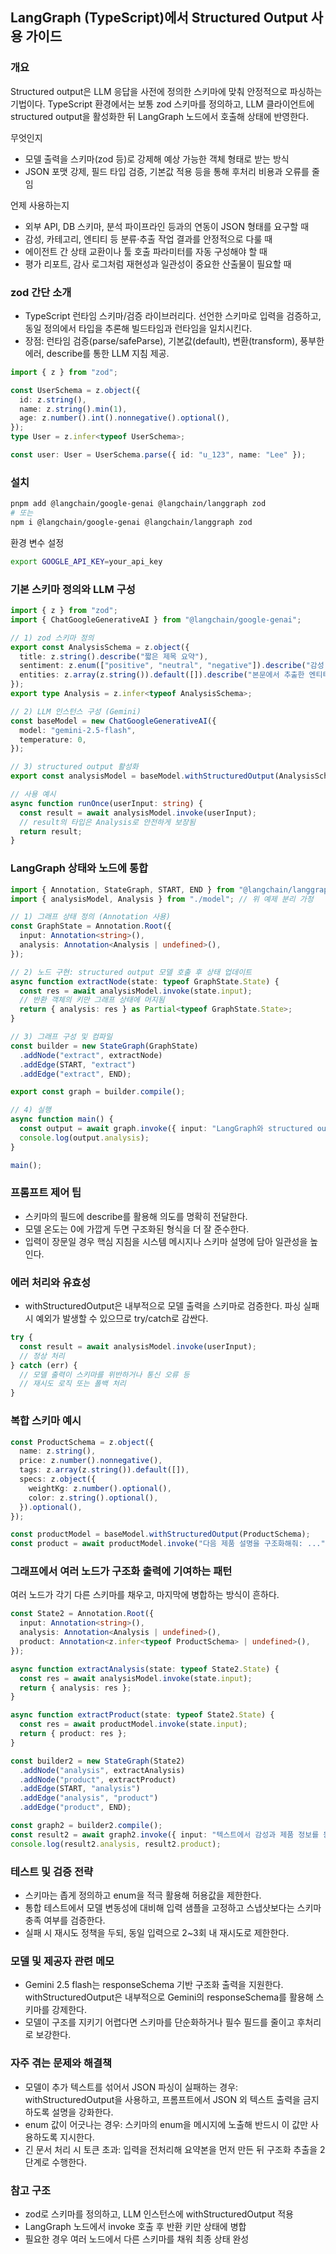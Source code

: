## LangGraph (TypeScript)에서 Structured Output 사용 가이드

### 개요
Structured output은 LLM 응답을 사전에 정의한 스키마에 맞춰 안정적으로 파싱하는 기법이다. TypeScript 환경에서는 보통 zod 스키마를 정의하고, LLM 클라이언트에 structured output을 활성화한 뒤 LangGraph 노드에서 호출해 상태에 반영한다.

무엇인지
- 모델 출력을 스키마(zod 등)로 강제해 예상 가능한 객체 형태로 받는 방식
- JSON 포맷 강제, 필드 타입 검증, 기본값 적용 등을 통해 후처리 비용과 오류를 줄임

언제 사용하는지
- 외부 API, DB 스키마, 분석 파이프라인 등과의 연동이 JSON 형태를 요구할 때
- 감성, 카테고리, 엔티티 등 분류·추출 작업 결과를 안정적으로 다룰 때
- 에이전트 간 상태 교환이나 툴 호출 파라미터를 자동 구성해야 할 때
- 평가 리포트, 감사 로그처럼 재현성과 일관성이 중요한 산출물이 필요할 때

### zod 간단 소개
- TypeScript 런타임 스키마/검증 라이브러리다. 선언한 스키마로 입력을 검증하고, 동일 정의에서 타입을 추론해 빌드타임과 런타임을 일치시킨다.
- 장점: 런타임 검증(parse/safeParse), 기본값(default), 변환(transform), 풍부한 에러, describe를 통한 LLM 지침 제공.
```ts
import { z } from "zod";

const UserSchema = z.object({
  id: z.string(),
  name: z.string().min(1),
  age: z.number().int().nonnegative().optional(),
});
type User = z.infer<typeof UserSchema>;

const user: User = UserSchema.parse({ id: "u_123", name: "Lee" });
```

### 설치
```bash
pnpm add @langchain/google-genai @langchain/langgraph zod
# 또는
npm i @langchain/google-genai @langchain/langgraph zod
```

환경 변수 설정
```bash
export GOOGLE_API_KEY=your_api_key
```

### 기본 스키마 정의와 LLM 구성
```ts
import { z } from "zod";
import { ChatGoogleGenerativeAI } from "@langchain/google-genai";

// 1) zod 스키마 정의
export const AnalysisSchema = z.object({
  title: z.string().describe("짧은 제목 요약"),
  sentiment: z.enum(["positive", "neutral", "negative"]).describe("감성 분류"),
  entities: z.array(z.string()).default([]).describe("본문에서 추출한 엔티티 목록"),
});
export type Analysis = z.infer<typeof AnalysisSchema>;

// 2) LLM 인스턴스 구성 (Gemini)
const baseModel = new ChatGoogleGenerativeAI({
  model: "gemini-2.5-flash",
  temperature: 0,
});

// 3) structured output 활성화
export const analysisModel = baseModel.withStructuredOutput(AnalysisSchema);

// 사용 예시
async function runOnce(userInput: string) {
  const result = await analysisModel.invoke(userInput);
  // result의 타입은 Analysis로 안전하게 보장됨
  return result;
}
```

### LangGraph 상태와 노드에 통합
```ts
import { Annotation, StateGraph, START, END } from "@langchain/langgraph";
import { analysisModel, Analysis } from "./model"; // 위 예제 분리 가정

// 1) 그래프 상태 정의 (Annotation 사용)
const GraphState = Annotation.Root({
  input: Annotation<string>(),
  analysis: Annotation<Analysis | undefined>(),
});

// 2) 노드 구현: structured output 모델 호출 후 상태 업데이트
async function extractNode(state: typeof GraphState.State) {
  const res = await analysisModel.invoke(state.input);
  // 반환 객체의 키만 그래프 상태에 머지됨
  return { analysis: res } as Partial<typeof GraphState.State>;
}

// 3) 그래프 구성 및 컴파일
const builder = new StateGraph(GraphState)
  .addNode("extract", extractNode)
  .addEdge(START, "extract")
  .addEdge("extract", END);

export const graph = builder.compile();

// 4) 실행
async function main() {
  const output = await graph.invoke({ input: "LangGraph와 structured output을 이용해 감성 및 엔티티를 추출해줘" });
  console.log(output.analysis);
}

main();
```

### 프롬프트 제어 팁
- 스키마의 필드에 describe를 활용해 의도를 명확히 전달한다.
- 모델 온도는 0에 가깝게 두면 구조화된 형식을 더 잘 준수한다.
- 입력이 장문일 경우 핵심 지침을 시스템 메시지나 스키마 설명에 담아 일관성을 높인다.

### 에러 처리와 유효성
- withStructuredOutput은 내부적으로 모델 출력을 스키마로 검증한다. 파싱 실패 시 예외가 발생할 수 있으므로 try/catch로 감싼다.
```ts
try {
  const result = await analysisModel.invoke(userInput);
  // 정상 처리
} catch (err) {
  // 모델 출력이 스키마를 위반하거나 통신 오류 등
  // 재시도 로직 또는 폴백 처리
}
```

### 복합 스키마 예시
```ts
const ProductSchema = z.object({
  name: z.string(),
  price: z.number().nonnegative(),
  tags: z.array(z.string()).default([]),
  specs: z.object({
    weightKg: z.number().optional(),
    color: z.string().optional(),
  }).optional(),
});

const productModel = baseModel.withStructuredOutput(ProductSchema);
const product = await productModel.invoke("다음 제품 설명을 구조화해줘: ...");
```

### 그래프에서 여러 노드가 구조화 출력에 기여하는 패턴
여러 노드가 각기 다른 스키마를 채우고, 마지막에 병합하는 방식이 흔하다.
```ts
const State2 = Annotation.Root({
  input: Annotation<string>(),
  analysis: Annotation<Analysis | undefined>(),
  product: Annotation<z.infer<typeof ProductSchema> | undefined>(),
});

async function extractAnalysis(state: typeof State2.State) {
  const res = await analysisModel.invoke(state.input);
  return { analysis: res };
}

async function extractProduct(state: typeof State2.State) {
  const res = await productModel.invoke(state.input);
  return { product: res };
}

const builder2 = new StateGraph(State2)
  .addNode("analysis", extractAnalysis)
  .addNode("product", extractProduct)
  .addEdge(START, "analysis")
  .addEdge("analysis", "product")
  .addEdge("product", END);

const graph2 = builder2.compile();
const result2 = await graph2.invoke({ input: "텍스트에서 감성과 제품 정보를 동시에 뽑아줘" });
console.log(result2.analysis, result2.product);
```

### 테스트 및 검증 전략
- 스키마는 좁게 정의하고 enum을 적극 활용해 허용값을 제한한다.
- 통합 테스트에서 모델 변동성에 대비해 입력 샘플을 고정하고 스냅샷보다는 스키마 충족 여부를 검증한다.
- 실패 시 재시도 정책을 두되, 동일 입력으로 2~3회 내 재시도로 제한한다.

### 모델 및 제공자 관련 메모
- Gemini 2.5 flash는 responseSchema 기반 구조화 출력을 지원한다. withStructuredOutput은 내부적으로 Gemini의 responseSchema를 활용해 스키마를 강제한다.
- 모델이 구조를 지키기 어렵다면 스키마를 단순화하거나 필수 필드를 줄이고 후처리로 보강한다.

### 자주 겪는 문제와 해결책
- 모델이 추가 텍스트를 섞어서 JSON 파싱이 실패하는 경우: withStructuredOutput을 사용하고, 프롬프트에서 JSON 외 텍스트 출력을 금지하도록 설명을 강화한다.
- enum 값이 어긋나는 경우: 스키마의 enum을 메시지에 노출해 반드시 이 값만 사용하도록 지시한다.
- 긴 문서 처리 시 토큰 초과: 입력을 전처리해 요약본을 먼저 만든 뒤 구조화 추출을 2단계로 수행한다.

### 참고 구조
- zod로 스키마를 정의하고, LLM 인스턴스에 withStructuredOutput 적용
- LangGraph 노드에서 invoke 호출 후 반환 키만 상태에 병합
- 필요한 경우 여러 노드에서 다른 스키마를 채워 최종 상태 완성



